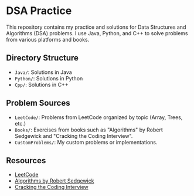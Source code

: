 # DSA Practice

This repository contains my practice and solutions for Data Structures and Algorithms (DSA) problems. I use Java, Python, and C++ to solve problems from various platforms and books.

## Directory Structure
- `Java/`: Solutions in Java
- `Python/`: Solutions in Python
- `Cpp/`: Solutions in C++

## Problem Sources
- `LeetCode/`: Problems from LeetCode organized by topic (Array, Trees, etc.)
- `Books/`: Exercises from books such as "Algorithms" by Robert Sedgewick and "Cracking the Coding Interview".
- `CustomProblems/`: My custom problems or implementations.

## Resources
- [LeetCode](https://leetcode.com)
- [Algorithms by Robert Sedgewick](https://algs4.cs.princeton.edu/home/)
- [Cracking the Coding Interview](http://www.crackingthecodinginterview.com/)

[//]: # (This may be the most platform independent comment)
<!---
- Purpose of the repository
- Programming languages used
- How problems are organized 
- Resources (e.g., links to LeetCode, books, or tutorials)
-->

